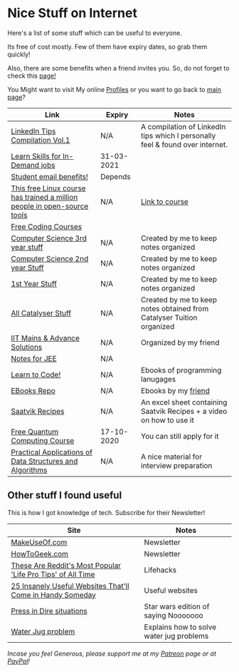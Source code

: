 <!-- @format -->

# Nice Stuff on Internet

Here's a list of some stuff which can be useful to everyone.

Its free of cost mostly. Few of them have expiry dates, so grab them quickly!

Also, there are some benefits when a friend invites you. So, do not forget to check this [page!](/Miscellaneous/Invitations.md)

You Might want to visit My online [Profiles](Myself_On_internet.md) or you want to go back to [main page](README.md)?

| Link                                                                                               | Expiry     | Notes                                                                         |
| -------------------------------------------------------------------------------------------------- | ---------- | ----------------------------------------------------------------------------- |
| [LinkedIn Tips Compilation Vol.1](https://bit.ly/LITipsVol1)                                       | N/A        | A compilation of LinkedIn tips which I personally feel & found over internet. |
| [Learn Skills for In-Demand jobs](https://bit.ly/30biXpr)                                          | 31-03-2021 |                                                                               |
| [Student email benefits!](https://bit.ly/2S4A3AG)                                                  | Depends    |                                                                               |
| [This free Linux course has trained a million people in open-source tools](https://tek.io/3cHmNf8) | N/A        | [Link to course](https://bit.ly/33aSZEh)                                      |
| [Free Coding Courses](http://bit.ly/FreeCodingCourses)                                             |            |                                                                               |
| [Computer Science 3rd year stuff](https://bit.ly/CS3rdYR)                                          | N/A        | Created by me to keep notes organized                                         |
| [Computer Science 2nd year Stuff](http://bit.ly/CS2ndYR)                                           | N/A        | Created by me to keep notes organized                                         |
| [1st Year Stuff](http://bit.ly/clgstuff)                                                           | N/A        | Created by me to keep notes organized                                         |
| [All Catalyser Stuff](http://bit.ly/AllCatStff)                                                    | N/A        | Created by me to keep notes obtained from Catalyser Tuition organized         |
| [IIT Mains & Advance Solutions](http://bit.ly/MnAndAdvSoln)                                        | N/A        | Organized by my friend                                                        |
| [Notes for JEE](http://bit.ly/NotesForJEE)                                                         | N/A        |                                                                               |
| [Learn to Code!](http://bit.ly/lrn2cde)                                                            | N/A        | Ebooks of programming lanugages                                               |
| [EBooks Repo](http://bit.ly/EBOOKSbyRAaETH)                                                        | N/A        | Ebooks by my [friend](https://github.com/RootAndroid58)                       |
| [Saatvik Recipes](https://bit.ly/recipemaster)                                                     | N/A        | An excel sheet containing Saatvik Recipes + a video on how to use it          |
| [Free Quantum Computing Course](https://www.qubitbyqubit.org/programs)                             | 17-10-2020 | You can still apply for it                                                    |
| [Practical Applications of Data Structures and Algorithms](http://bit.ly/2PySIH3)                  | N/A        | A nice material for interview preparation                                     |

## Other stuff I found useful

This is how I got knowledge of tech. Subscribe for their Newsletter!

| Site                                                                                  | Notes                                    |
| ------------------------------------------------------------------------------------- | ---------------------------------------- |
| [MakeUseOf.com](https://www.makeuseof.com/subscribe/)                                 | Newsletter                               |
| [HowToGeek.com](https://www.howtogeek.com/)                                           | Newsletter                               |
| [These Are Reddit's Most Popular 'Life Pro Tips' of All Time](https://bit.ly/3dUAjww) | Lifehacks                                |
| [25 Insanely Useful Websites That'll Come in Handy Someday](https://bit.ly/2Tf5JE7)   | Useful websites                          |
| [Press in Dire situations](http://nooooooooooooooo.com/)                              | Star wars edition of saying Nooooooo     |
| [Water Jug problem](https://bit.ly/39JH6sb)                                           | Explains how to solve water jug problems |

_Incase you feel Generous, please support me at my [Patreon](https://www.patreon.com/mrdgh2821) page or at [PayPal](https://paypal.me/mrdgh2821)!_
